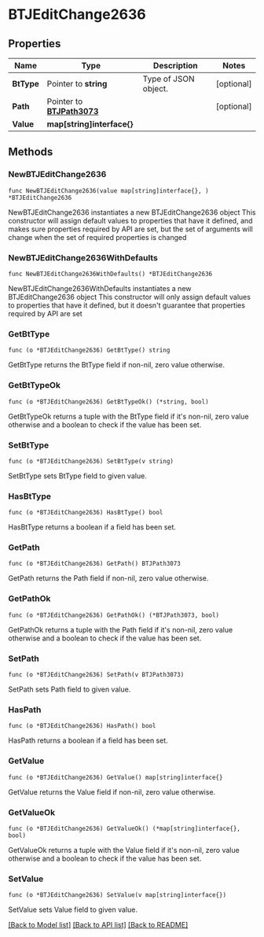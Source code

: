 # BTJEditChange2636

## Properties

Name | Type | Description | Notes
------------ | ------------- | ------------- | -------------
**BtType** | Pointer to **string** | Type of JSON object. | [optional] 
**Path** | Pointer to [**BTJPath3073**](BTJPath3073.md) |  | [optional] 
**Value** | **map[string]interface{}** |  | 

## Methods

### NewBTJEditChange2636

`func NewBTJEditChange2636(value map[string]interface{}, ) *BTJEditChange2636`

NewBTJEditChange2636 instantiates a new BTJEditChange2636 object
This constructor will assign default values to properties that have it defined,
and makes sure properties required by API are set, but the set of arguments
will change when the set of required properties is changed

### NewBTJEditChange2636WithDefaults

`func NewBTJEditChange2636WithDefaults() *BTJEditChange2636`

NewBTJEditChange2636WithDefaults instantiates a new BTJEditChange2636 object
This constructor will only assign default values to properties that have it defined,
but it doesn't guarantee that properties required by API are set

### GetBtType

`func (o *BTJEditChange2636) GetBtType() string`

GetBtType returns the BtType field if non-nil, zero value otherwise.

### GetBtTypeOk

`func (o *BTJEditChange2636) GetBtTypeOk() (*string, bool)`

GetBtTypeOk returns a tuple with the BtType field if it's non-nil, zero value otherwise
and a boolean to check if the value has been set.

### SetBtType

`func (o *BTJEditChange2636) SetBtType(v string)`

SetBtType sets BtType field to given value.

### HasBtType

`func (o *BTJEditChange2636) HasBtType() bool`

HasBtType returns a boolean if a field has been set.

### GetPath

`func (o *BTJEditChange2636) GetPath() BTJPath3073`

GetPath returns the Path field if non-nil, zero value otherwise.

### GetPathOk

`func (o *BTJEditChange2636) GetPathOk() (*BTJPath3073, bool)`

GetPathOk returns a tuple with the Path field if it's non-nil, zero value otherwise
and a boolean to check if the value has been set.

### SetPath

`func (o *BTJEditChange2636) SetPath(v BTJPath3073)`

SetPath sets Path field to given value.

### HasPath

`func (o *BTJEditChange2636) HasPath() bool`

HasPath returns a boolean if a field has been set.

### GetValue

`func (o *BTJEditChange2636) GetValue() map[string]interface{}`

GetValue returns the Value field if non-nil, zero value otherwise.

### GetValueOk

`func (o *BTJEditChange2636) GetValueOk() (*map[string]interface{}, bool)`

GetValueOk returns a tuple with the Value field if it's non-nil, zero value otherwise
and a boolean to check if the value has been set.

### SetValue

`func (o *BTJEditChange2636) SetValue(v map[string]interface{})`

SetValue sets Value field to given value.



[[Back to Model list]](../README.md#documentation-for-models) [[Back to API list]](../README.md#documentation-for-api-endpoints) [[Back to README]](../README.md)



